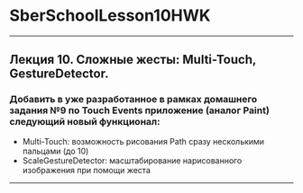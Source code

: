 # SberSchoolLesson10HWK
-----------------------------------------------------------------------------------------------------------------------------------------------------
## Лекция 10. Сложные жесты: Multi-Touch, GestureDetector.

### Добавить в уже разработанное в рамках домашнего задания №9 по Touch Events приложение (аналог Paint) следующий новый функционал:
* Multi-Touch: возможность рисования Path сразу несколькими пальцами (до 10)
* ScaleGestureDetector: масштабирование нарисованного изображения при помощи жеста
-----------------------------------------------------------------------------------------------------------------------------------------------------